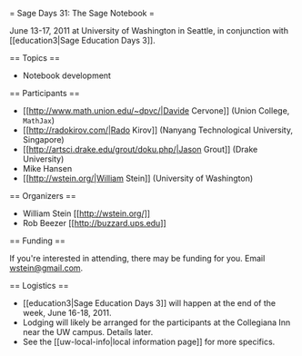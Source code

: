 = Sage Days 31: The Sage Notebook =

June 13-17, 2011 at University of Washington in Seattle, in conjunction with [[education3|Sage Education Days 3]].

== Topics ==

 * Notebook development

== Participants ==

 * [[http://www.math.union.edu/~dpvc/|Davide Cervone]] (Union College, `MathJax`)
 * [[http://radokirov.com/|Rado Kirov]] (Nanyang Technological University, Singapore)
 * [[http://artsci.drake.edu/grout/doku.php/|Jason Grout]] (Drake University)
 * Mike Hansen
 * [[http://wstein.org/|William Stein]] (University of Washington)

== Organizers ==

 * William Stein [[http://wstein.org/]]
 * Rob Beezer [[http://buzzard.ups.edu]]

== Funding ==

 If you're interested in attending, there may be funding for you.   Email wstein@gmail.com.

== Logistics ==

 * [[education3|Sage Education Days 3]] will happen at the end of the week, June 16-18, 2011.
 * Lodging will likely be arranged for the participants at the Collegiana Inn near the UW campus.  Details later.
 * See the [[uw-local-info|local information page]] for more specifics.
